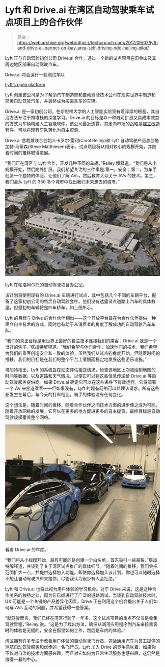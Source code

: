 # Lyft 和 Drive.ai 在湾区自动驾驶乘车试点项目上的合作伙伴 

> 原文：<https://web.archive.org/web/https://techcrunch.com/2017/09/07/lyft-and-drive-ai-partner-on-bay-area-self-driving-ride-hailing-pilot/>

Lyft 正与自动驾驶初创公司 Drive.ai 合作，通过一个新的试点项目在旧金山及其周边地区部署自动驾驶汽车。

Drive.ai 将会运行一些测试车队

[Lyft’s open platform](https://web.archive.org/web/20221208095845/https://take.lyft.com/open-platform/)

Lyft 创建该公司是为了帮助汽车制造商和自动驾驶技术公司在现实世界中制造和部署自动驾驶汽车，并最终成为按需乘车的车辆。

Drive.ai 是一家初创公司，在斯坦福大学的人工智能实验室有着深厚的根基，其自治方法专注于跨堆栈的深度学习。Drive.ai 的目标是以一种既可扩展又具成本效益的方式为车辆构建人工智能软件，该公司最近透露，其走向市场的战略是[建立改造套件，可以将现有车队转化为自主资源](https://web.archive.org/web/20221208095845/https://beta.techcrunch.com/2017/06/27/drive-ai-raises-50m-for-retrofit-kits-to-bring-self-driving-to-existing-fleets/)。

Drive.ai 总裁兼联合创始人卡罗尔·雷利(Carol Reiley)和 Lyft 自动驾驶产品总监塔加特·马蒂森(Steve Matthiesen)表示，试点项目将从相对较小的规模开始，并随着时间的推移取得进展。

“我们正在湾区与 Lyft 合作，开发几种不同的车辆，”Reiley 解释道。“我们将从小规模开始，然后向外扩展。我们希望关注的三件事是:第一，安全；第二，为车手创造一个独特的体验，让他们了解 AVs，然后教育大众关于 AVs 的技术。第三，我们会从 Lyft 的 350 多个城市中找出我们未来想去的城市。”

[![](img/916c3e3b170d7173750dc5fee474c832.png)](https://web.archive.org/web/20221208095845/https://beta.techcrunch.com/wp-content/uploads/2017/07/palo-alto-office-self-driving-press-kit-lyft-001.jpeg)

Lyft 在帕洛阿尔托的自动驾驶项目办公室。

该计划将使用现有的 Drive.ai 车辆进行试点，其中包括几个不同的车辆平台，配备了这家初创公司的售后自动驾驶套件。他们没有透露试点道路上汽车的具体数量，但最初的车辆将是四车轿车，如上图所示。

Lyft 的目标与 Drive 的合作伙伴相似——这个开放平台旨在为合作伙伴提供一种建立自主技术的方式，同时也有助于从消费者的角度了解成功的自动驾驶汽车车队。

“我们的真正目标是用世界上最好的自主技术连接我们的乘客；Drive.ai 就是一个很好的例子，”塔加特解释道。“我们希望与他们合作，加速他们的技术，我们希望为我们的乘客创造安全和一致的体验，虽然我们从试点的角度开始，但随着时间的推移，我们的目标是在我们的整个平台上缓慢而稳定地发展这些游乐设施。”

塔加特指出，Lyft 的系统旨在动态评估接送请求，检查该地区上次被绘制地图的时间等数据，以及道路和天气情况，以便它可以将这些信息传递给 Drive.ai 等自动驾驶服务提供商。如果 Drive.ai 确定它可以在这些条件下有效运行，它将部署一个 AV 来接送乘客——但如果没有，Lyft 的现有网络可以处理该请求。所有这些都发生在幕后，与今天的打车相比，骑手的体验没有任何变化。

这个想法是，随着时间的推移，随着合作伙伴之间技术方面的进步使之成为可能，随着开放网络的发展，它可以在更多的地方促进更多的自主提货，最终目标是自动驾驶规模覆盖整个网络。

[![](img/84abe21a535e10903e103277baf8b2e6.png)](https://web.archive.org/web/20221208095845/https://beta.techcrunch.com/wp-content/uploads/2017/06/img_4617.jpg)

看看 Drive.ai 的车库。

“我们将从小规模开始，最有可能的是创建一个白名单，首先吸引一些乘客，”塔加特解释道，并谈到了关于湾区试点推广的具体细节。“随着时间的推移，我们会把范围扩大一点，并提供选择加入功能。即使你选择加入该计划，你也可以随时选择不想让自动驾驶汽车来接你，尽管我认为很少有人会拒绝。”

Lyft 和 Drive.ai 也将此视为用户体验的学习机会。对于 Drive 来说，这是这种合作关系的独特之处，因为它已经进行了广泛的道路测试。当谈到自动驾驶技术时，UX 可能是一个关键的产品差异化因素，Drive 正在利用这个机会提出关于人们如何与 AVs 互动的问题，并希望获得一些答案。

“就驾驶而言，我们已经在湾区行驶了一年多，这个试点项目的重点不仅仅是收集驾驶里程，”Reiley 说。“这是为了找出方法，确保从调用应用程序到汽车来接乘客时的体验是无缝的，安全在那里如何工作，然后是车内的体验。”

湾区拥有许多专注于改善用户体验的自动驾驶飞行员，包括通用汽车为员工提供的巡航自动驾驶服务和优步的一名飞行员。Lyft 加入 Drive 的竞争意味着，如果你不仅对自治的技术方面感兴趣，而且对它如何为日常生活服务也感兴趣，这仍然是值得一看的中心。